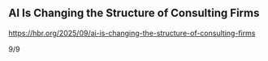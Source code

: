## AI Is Changing the Structure of Consulting Firms

https://hbr.org/2025/09/ai-is-changing-the-structure-of-consulting-ﬁrms

9/9